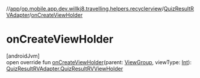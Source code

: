 //[app](../../../index.md)/[op.mobile.app.dev.willkj8.travelling.helpers.recyclerview](../index.md)/[QuizResultRVAdapter](index.md)/[onCreateViewHolder](on-create-view-holder.md)

# onCreateViewHolder

[androidJvm]\
open override fun [onCreateViewHolder](on-create-view-holder.md)(parent: [ViewGroup](https://developer.android.com/reference/kotlin/android/view/ViewGroup.html), viewType: [Int](https://kotlinlang.org/api/latest/jvm/stdlib/kotlin/-int/index.html)): [QuizResultRVAdapter.QuizResultRVViewHolder](-quiz-result-r-v-view-holder/index.md)
